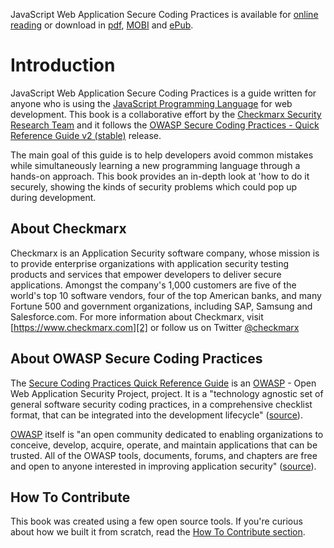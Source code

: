 JavaScript Web Application Secure Coding Practices is available for [online
reading][online-reading] or download in [pdf][dpdf], [MOBI][dmobi] and
[ePub][depub].

# Introduction

JavaScript Web Application Secure Coding Practices is a guide written for anyone
who is using the [JavaScript Programming Language][1] for web development. This
book is a collaborative effort by the [Checkmarx Security Research Team][2] and
it follows the [OWASP Secure Coding Practices - Quick Reference Guide v2
(stable)][3] release.

The main goal of this guide is to help developers avoid common mistakes while
simultaneously learning a new programming language through a hands-on
approach. This book provides an in-depth look at 'how to do it securely,
showing the kinds of security problems which could pop up during development.

## About Checkmarx

Checkmarx is an Application Security software company, whose mission is to
provide enterprise organizations with application security testing products and
services that empower developers to deliver secure applications. Amongst the
company's 1,000 customers are five of the world's top 10 software vendors, four
of the top American banks, and many Fortune 500 and government organizations,
including SAP, Samsung and Salesforce.com. For more information about Checkmarx,
visit [https://www.checkmarx.com][2] or follow us on Twitter [@checkmarx][7]

## About OWASP Secure Coding Practices

The [Secure Coding Practices Quick Reference Guide][3] is an [OWASP][4] - Open
Web Application Security Project, project. It is a "technology agnostic set of
general software security coding practices, in a comprehensive checklist format,
that can be integrated into the development lifecycle" ([source][3]).

[OWASP][4] itself is "an open community dedicated to enabling organizations to
conceive, develop, acquire, operate, and maintain applications that can be
trusted. All of the OWASP tools, documents, forums, and chapters are free and
open to anyone interested in improving application security" ([source][5]).

## How To Contribute

This book was created using a few open source tools.
If you're curious about how we built it from scratch, read the [How To
Contribute section][6].

[1]: https://developer.mozilla.org/en-US/docs/Web/JavaScript
[2]: https://www.checkmarx.com
[3]: https://www.owasp.org/index.php/OWASP_Secure_Coding_Practices_-_Quick_Reference_Guide
[4]: https://www.owasp.org
[5]: https://www.owasp.org/index.php/About_OWASP
[6]: /howto-contribute.md
[7]: https://www.twitter.com/checkmarx
[online-reading]: https://checkmarx.gitbooks.io/go-scp
[dpdf]: https://www.gitbook.com/download/pdf/book/checkmarx/js-scp
[dmobi]: https://www.gitbook.com/download/mobi/book/checkmarx/js-scp
[depub]: https://www.gitbook.com/download/epub/book/checkmarx/js-scp
